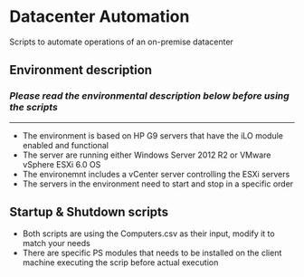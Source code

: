 # Datacenter Automation

Scripts to automate operations of an on-premise datacenter

## Environment description

### ***Please read the environmental description below before using the scripts***

----------

- The environment is based on HP G9 servers that have the iLO module enabled and functional
- The server are running either Windows Server 2012 R2 or VMware vSphere ESXi 6.0 OS
- The environemnt includes a vCenter server controlling the ESXi servers
- The servers in the environment need to start and stop in a specific order

## Startup & Shutdown scripts

- Both scripts are using the Computers.csv as their input, modify it to match your needs
- There are specific PS modules that needs to be installed on the client machine executing the scrip before actual execution
